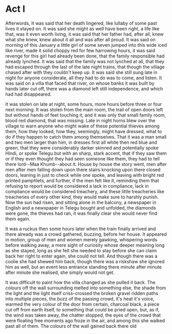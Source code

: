 # Act I



Afterwords, It was said that her death lingered, like lullaby of some past lives it stayed on. It was said she might as well have been right, a life like that, was it even worth living, it was said that her father had, after all, knew what she knew, knew about it all and was after all proud. It was said on morning of this January a little girl of some seven jumped into this wide iced like river, made it solid choppy red for few harrowing hours, it was said revenge for this girl had already been done, that the family responsible had already lynched. It was said that the family was not lynched at all, that they had escaped through the last of the late night trains, that though the village chased after with they couldn't keep up. It was said she still sung late in night for anyone considerate, all they had to do was to come, and listen. It was said on a villa that faced that river, on whose banks it was built by hands later cut off, there was a diamond left still independence, and which had had disappeared. 

It was stolen on late at night, some hours, more hours before three or four next morning. It was stolen from the main room, the trail of open doors left but without hands of feet touching it, and it was only that small family room, blood red diamond, that was missing. Late in night horns blew over the village to warn anyone who might wake of these potential thieves among them, how they looked, how they, seemingly, might have dressed, what to do if they happen to catch them among themselves. That it was a man small and two men larger than him, in dresses first all white then red blue and green, that they were considerably darker skinned and potentially spoke Hindi, or spoke Telegu but with an sharp, stark accent, that if they saw them or if they even thought they had seen someone like them, they had to tell there lord--Maa Khumb--about it. House by house the story went, men after men after men falling down upon there stairs knocking upon there closed doors, leaning in just to check while one spoke, and leaving with bright red printed pamphlets, and further, if the men felt like it, reminding them that refusing to report would be considered a lack in compliance, lack in compliance would be considered treachery, and these little treacheries like treacheries of every other kind, they would make sure to harshly punish. Now the sun had risen, and sitting alone in the balcony, a newspaper in English and a newspaper in Telegu bought and unfolded, the diamonds were gone, the thieves had ran, it was finally clear she would never find them again.  

It was a ruckus then some hours later when the train finally arrived and there already was a crowd gathered, buzzing, before her house. It appeared in motion, group of men and women merely gawking, whispering words before walking away, a mere sight of curiosity whose deeper meaning long as she stayed, long as she felt she needed to stay before she can claim back her right to enter again, she could not tell. And though there was a coolie she had shewed him back, though there was a riskshaw she ignored him as well, but an event less entrance standing there minute after minute after minute she realised, she simply would not get. 

It was difficult to paint how the villa changed as she pulled it back. The colours off the wall surrounding melted into something else, the shade from the light and the light itself criss-crossed the broken gravel ridden paths into multiple pieces, the buzz of the passing crowd, it's heat it's voice, warmed the very colour of the door from certain, charcoal black, a piece cut off from earth itself, to something that could be pried open, but, as if, the wind was taken away, the chatter stopped, the eyes of the crowd that were floating free moments ago froze in the air, and among this she walked past all of them. The colours of the wall gained back there old 

